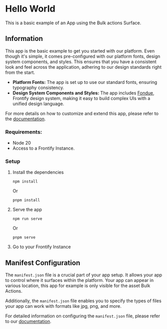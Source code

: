 # Hello World
This is a basic example of an App using the Bulk actions Surface.
## Information

This app is the basic example to get you started with our platform. Even though it's simple, it comes pre-configured with our platform fonts, design system components, and styles. This ensures that you have a consistent look and feel across the application, adhering to our design standards right from the start.

- **Platform Fonts:** The app is set up to use our standard fonts, ensuring typography consistency.
- **Design System Components and Styles:** The app includes [Fondue](https://fondue-components.frontify.com/), Frontify design system, making it easy to build complex UIs with a unified design language.

For more details on how to customize and extend this app, please refer to the [documentation](https://developer.frontify.com/).

### Requirements:

-   Node 20
-   Access to a Frontify Instance.

### Setup
1. Install the dependencies
    ```
    npm install
    ```
   Or
    ```
    pnpm install
    ```
2. Serve the app
    ```
    npm run serve
    ```
   Or
    ```
    pnpm serve
    ```
3. Go to your Frontify Instance

## Manifest Configuration

The `manifest.json` file is a crucial part of your app setup. It allows your app to control where it surfaces within the platform. Your app can appear in various location, this app for example is only visible for the asset Bulk Actions.

Additionally, the `manifest.json` file enables you to specify the types of files your app can work with formats like jpg, png, and more.

For detailed information on configuring the `manifest.json` file, please refer to our [documentation](https://developer.frontify.com/).
